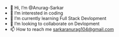 - 👋 Hi, I’m @Anurag-Sarkar
- 👀 I’m interested in coding 
- 🌱 I’m currently learning Full Stack Devlopment
- 💞️ I’m looking to collaborate on Devlopment
- 📫 How to reach me sarkaranurag104@gmail.com

<!---
Anurag-Sarkar/Anurag-Sarkar is a ✨ special ✨ repository because its `README.md` (this file) appears on your GitHub profile.
You can click the Preview link to take a look at your changes.
--->
